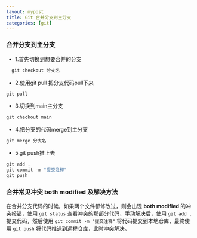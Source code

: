 ```yaml
---
layout: mypost
title: Git 合并分支到主分支
categories: [git]
---
```


### 合并分支到主分支

- 1.首先切换到想要合并的分支

```javascript
  git checkout 分支名
```

- 2.使用git pull 把分支代码pull下来

```javascript
git pull
```

- 3.切换到main主分支

```javascript
git checkout main
```

- 4.把分支的代码merge到主分支

```javascript
git merge 分支名
```

- 5.git push推上去

```javascript
git add .
git commit -m "提交注释"
git push
```

### 合并常见冲突 both modified 及解决方法

在合并分支代码的时候，如果两个文件都修改过，则会出现 **both modified** 的冲突报错，使用 `git status` 查看冲突的那部分代码，手动解决后，使用 `git add .` 提交代码，然后使用 `git commit -m "提交注释"` 将代码提交到本地仓库，最终使用 `git push` 将代码推送到远程仓库，此时冲突解决。